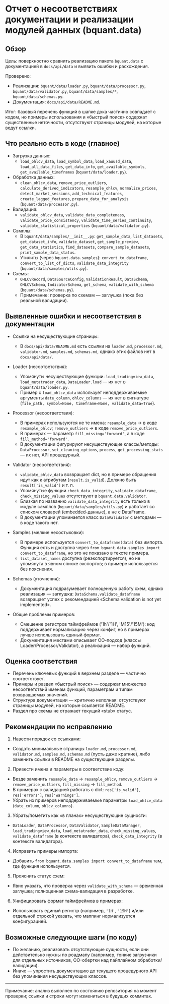 # Отчет о несоответствиях документации и реализации модулей данных (bquant.data)

## Обзор

Цель: поверхностно сравнить реализацию пакета `bquant.data` с документацией в `docs/api/data` и выявить ошибки и расхождения.

Проверено:
- Реализация: `bquant/data/loader.py`, `bquant/data/processor.py`, `bquant/data/validator.py`, `bquant/data/samples/*`, `bquant/data/schemas.py`.
- Документация: `docs/api/data/README.md`.

Итог: базовый перечень функций в шапке дока частично совпадает с кодом, но примеры использования и «быстрый поиск» содержат существенные неточности, отсутствуют страницы модулей, на которые ведут ссылки.

## Что реально есть в коде (главное)

- Загрузка данных:
  - `load_ohlcv_data`, `load_symbol_data`, `load_xauusd_data`, `load_all_data_files`, `get_data_info`, `get_available_symbols`, `get_available_timeframes` (`bquant/data/loader.py`).
- Обработка данных:
  - `clean_ohlcv_data`, `remove_price_outliers`, `calculate_derived_indicators`, `resample_ohlcv`, `normalize_prices`, `detect_market_sessions`, `add_technical_features`, `create_lagged_features`, `prepare_data_for_analysis` (`bquant/data/processor.py`).
- Валидация:
  - `validate_ohlcv_data`, `validate_data_completeness`, `validate_price_consistency`, `validate_time_series_continuity`, `validate_statistical_properties` (`bquant/data/validator.py`).
- Сэмплы:
  - В `bquant/data/samples/__init__.py`: `get_sample_data`, `list_datasets`, `get_dataset_info`, `validate_dataset`, `get_sample_preview`, `get_data_statistics`, `find_datasets`, `compare_sample_datasets`, `print_sample_data_status`.
  - Утилиты (через `bquant.data.samples`): `convert_to_dataframe`, `convert_to_list_of_dicts`, `validate_data_integrity` (`bquant/data/samples/utils.py`).
- Схемы:
  - `OHLCVRecord`, `DataSourceConfig`, `ValidationResult`, `DataSchema`, `OHLCVSchema`, `IndicatorSchema`, `get_schema`, `validate_with_schema` (`bquant/data/schemas.py`).
  - Примечание: проверка по схемам — заглушка (пока без реальной валидации).

## Выявленные ошибки и несоответствия в документации

- Ссылки на несуществующие страницы:
  - В `docs/api/data/README.md` есть ссылки на `loader.md`, `processor.md`, `validator.md`, `samples.md`, `schemas.md`, однако этих файлов нет в `docs/api/data/`.

- Loader (несоответствия):
  - Упомянуты несуществующие функции: `load_tradingview_data`, `load_metatrader_data`, `DataLoader.load` — их нет в `bquant/data/loader.py`.
  - Пример с `load_ohlcv_data` использует неподдерживаемые аргументы `date_column`, `ohlcv_columns` — их нет в сигнатуре (`file_path, symbol=None, timeframe=None, validate_data=True`).

- Processor (несоответствия):
  - В примерах используются не те имена: `resample_data` → в коде `resample_ohlcv`; `remove_outliers` → в коде `remove_price_outliers`.
  - В примерах — параметр `fill_missing='forward'`, а в коде `fill_method='forward'`.
  - В документации фигурируют несуществующие классы/методы: `DataProcessor`, `set_cleaning_options`, `process`, `get_processing_stats` — их нет, API процедурный.

- Validator (несоответствия):
  - `validate_ohlcv_data` возвращает dict, но в примере обращения идут как к атрибутам (`result.is_valid`). Должно быть `result['is_valid']` и т. п.
  - Упомянутые функции `check_data_integrity`, `validate_dataframe`, `check_missing_values` отсутствуют в `bquant.data.validator`.
  - Близкая по названию `validate_data_integrity` есть только в модуле сэмплов (`bquant/data/samples/utils.py`) и работает со списком словарей (embedded-данные), а не с DataFrame.
  - В документации упоминается класс `DataValidator` с методами — в коде такого нет.

- Samples (мелкие несостыковки):
  - В примере используется `convert_to_dataframe(data)` без импорта. Функция есть и доступна через `from bquant.data.samples import convert_to_dataframe`, но это не показано в тексте примера.
  - `list_dataset_names` доступна (реэкспортируется), но не упомянута в явном списке экспортов; в примере используется без пояснения.

- Schemas (уточнения):
  - Документация подразумевает полноценную работу схем, однако реализация — заглушка: `DataSchema.validate_dataframe` возвращает успех с рекомендацией «Schema validation is not yet implemented».

- Общие проблемы примеров:
  - Смешение регистров таймфреймов ('1h'/'1H', 'M15'/'15M'): код поддерживает нормализацию через конфиг, но в примерах лучше использовать единый формат.
  - Документация местами описывает ОО-подход (классы Loader/Processor/Validator), а реализация — набор функций.

## Оценка соответствия

- Перечень ключевых функций в верхнем разделе — частично соответствует.
- Примеры и раздел «быстрый поиск» — содержат множество несоответствий именам функций, параметрам и типам возвращаемых значений.
- Структура документации — критично неполная: отсутствуют страницы модулей, на которые ссылается README.
- Раздел про схемы не отражает текущий «stub» статус.

## Рекомендации по исправлению

1) Навести порядок со ссылками:
- Создать минимальные страницы `loader.md`, `processor.md`, `validator.md`, `samples.md`, `schemas.md` (пусть даже краткие), либо заменить ссылки в README на существующие разделы.

2) Привести имена и параметры в соответствие коду:
- Везде заменить `resample_data` → `resample_ohlcv`, `remove_outliers` → `remove_price_outliers`, `fill_missing` → `fill_method`.
- В примерах с валидацией работать с dict: `res['is_valid']`, `res['errors']`, `res['warnings']`.
- Убрать из примеров неподдерживаемые параметры `load_ohlcv_data` (`date_column`, `ohlcv_columns`).

3) Убрать/пометить как «в планах» несуществующие сущности:
- `DataLoader`, `DataProcessor`, `DataValidator`, `SampleDataManager`, `load_tradingview_data`, `load_metatrader_data`, `check_missing_values`, `validate_dataframe` (в контексте валидатора), `check_data_integrity` (в контексте валидатора).

4) Исправить примеры импорта:
- Добавить `from bquant.data.samples import convert_to_dataframe` там, где функция используется.

5) Прояснить статус схем:
- Явно указать, что проверка через `validate_with_schema` — временная заглушка; полноценная схема-валидация в разработке.

6) Унифицировать формат таймфреймов в примерах:
- Использовать единый регистр (например, `'1H'`, `'15M'`) и/или отдельной строкой указать, что маппинг нормализуется конфигурацией.

## Возможные следующие шаги (по коду)
- По желанию, реализовать отсутствующие сущности, если они действительно нужны по роадмапу (например, тонкие загрузчики для отдельных источников, OO-обертки над пайплайном обработки/валидации).
- Иначе — упростить документацию до текущего процедурного API без упоминания несуществующих классов.

---

Примечание: анализ выполнен по состоянию репозитория на момент проверки; ссылки и строки могут измениться в будущих коммитах.

